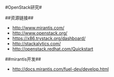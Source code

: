 #OpenStack研究#

##资源链接##
* http://www.mirantis.com/
* http://www.openstack.org/
* https://x86.trystack.org/dashboard/
* http://stackalytics.com/
* http://openstack.redhat.com/Quickstart

##mirantis开发##
* http://docs.mirantis.com/fuel-dev/develop.html
